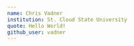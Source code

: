 ```yaml
---
name: Chris Vadner
institution: St. Cloud State University
quote: Hello World!
github_user: vadner
---
```


